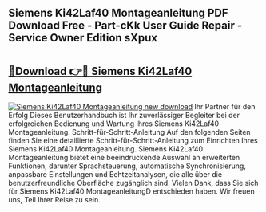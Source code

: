 ## Siemens Ki42Laf40 Montageanleitung PDF Download Free - Part-cKk User Guide Repair - Service Owner Edition sXpux

# <h2><a href="http://df7hux.blite.top/?on=Siemens+Ki42Laf40+Montageanleitung">🔗Download 👉🔴 Siemens Ki42Laf40 Montageanleitung</a></h2>

[![Siemens Ki42Laf40 Montageanleitung new download](https://i.imgur.com/lujVjoI.png)](http://df7hux.blite.top/?on=Siemens+Ki42Laf40+Montageanleitung)
Ihr Partner für den Erfolg Dieses Benutzerhandbuch ist Ihr zuverlässiger Begleiter bei der erfolgreichen Bedienung und Wartung Ihres Siemens Ki42Laf40 Montageanleitung. Schritt-für-Schritt-Anleitung Auf den folgenden Seiten finden Sie eine detaillierte Schritt-für-Schritt-Anleitung zum Einrichten Ihres Siemens Ki42Laf40 Montageanleitung. Siemens Ki42Laf40 Montageanleitung bietet eine beeindruckende Auswahl an erweiterten Funktionen, darunter Sprachsteuerung, automatische Synchronisierung, anpassbare Einstellungen und Echtzeitanalysen, die alle über die benutzerfreundliche Oberfläche zugänglich sind. Vielen Dank, dass Sie sich für Siemens Ki42Laf40 MontageanleitungD entschieden haben. Wir freuen uns, Teil Ihrer Reise zu sein.
